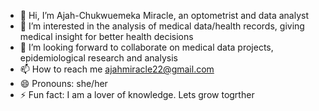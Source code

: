 - 👋 Hi, I’m Ajah-Chukwuemeka Miracle, an optometrist and data analyst
- 👀 I’m interested in the analysis of medical data/health records, giving medical insight for better health decisions
- 💞️ I’m looking forward to collaborate on medical data projects, epidemiological research and analysis
- 📫 How to reach me ajahmiracle22@gmail.com
- 😄 Pronouns: she/her
- ⚡ Fun fact: I am a lover of knowledge. Lets grow togrther
